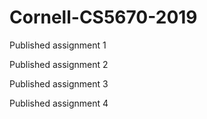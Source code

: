# Cornell-CS5670-2019

Published assignment 1

Published assignment 2

Published assignment 3

Published assignment 4
